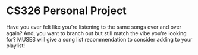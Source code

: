 # CS326 Personal Project

Have you ever felt like you're listening to the same songs over and over again? And, you want to branch out but still match the vibe you're looking for? MUSES will give a song list recommendation to consider adding to your playlist! 
